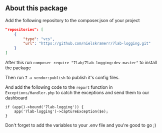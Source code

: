 ## About this package

Add the following repository to the composer.json of your project
```json
"repositories": [
    {
        "type": "vcs",
        "url": "https://github.com/nielskramerr/7lab-logging.git"
    }
]
```
After this run `composer require "7lab/7lab-logging:dev-master"` to install the package

Then run `7 a vendor:publish` to publish it's config files.

And add the following code to the `report` function in `Exceptions/Handler.php` to catch the exceptions and send them to our dashboard

```
if (app()->bound('7lab-logging')) {
    app('7lab-logging')->captureException($e);
}
```

Don't forget to add the variables to your .env file and you're good to go ;)